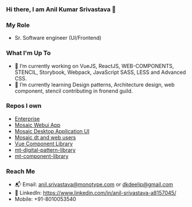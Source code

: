 ### Hi there, I am Anil Kumar Srivastava 👋

### My Role
- Sr. Software engineer (UI/Frontend)

<!--
**Anilsri/Anilsri** is a ✨ _special_ ✨ repository because its `README.md` (this file) appears on your GitHub profile.
-->
### What I'm Up To 

- 🔭 I’m currently working on VueJS, ReactJS, WEB-COMPONENTS, STENCIL, Storybook, Webpack, JavaScript SASS, LESS and Advanced CSS.
- 🌱 I’m currently learning Design patterns, Architecture design, web component, stencil contributing in fronend guild.

### Repos I own
- [Enterprise](https://github.com/Monotype/Enterprise)
- [Mosaic Webui App](https://github.com/Monotype/mosaic-webui-app)
- [Mosaic Desktop Application UI](https://github.com/Monotype/Mosaic-Desktop-Application-UI)
- [Mosaic dt and web users](https://github.com/Monotype/mosaic-logout-dt-and-web-users)
- [Vue Component Library](https://github.com/Monotype/vue-component-library)
- [mt-digital-pattern-library](https://github.com/Monotype/mt-digital-pattern-library)
- [mt-component-library](https://github.com/Monotype/mt-component-library/)

### Reach Me
- 📬 Email: anil.srivastava@monotype.com or dkdeelip@gmail.com
- 👤 LinkedIn: https://www.linkedin.com/in/anil-srivastava-a8157045/
- Mobile: +91-8010053540

